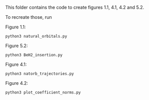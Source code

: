 This folder contains the code to create figures 1.1, 4.1, 4.2 and 5.2.

To recreate those, run

Figure 1.1:
```
python3 natural_orbitals.py
```

Figure 5.2:
```
python3 BeH2_insertion.py
```
Figure 4.1:
```
python3 natorb_trajectories.py
```
Figure 4.2:
```
python3 plot_coefficient_norms.py
```
